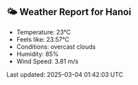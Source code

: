 <!-- WEATHER-START -->
## 🌤 Weather Report for Hanoi

- Temperature: 23°C
- Feels like: 23.57°C
- Conditions: overcast clouds
- Humidity: 85%
- Wind Speed: 3.81 m/s

Last updated: 2025-03-04 01:42:03 UTC
<!-- WEATHER-END -->

